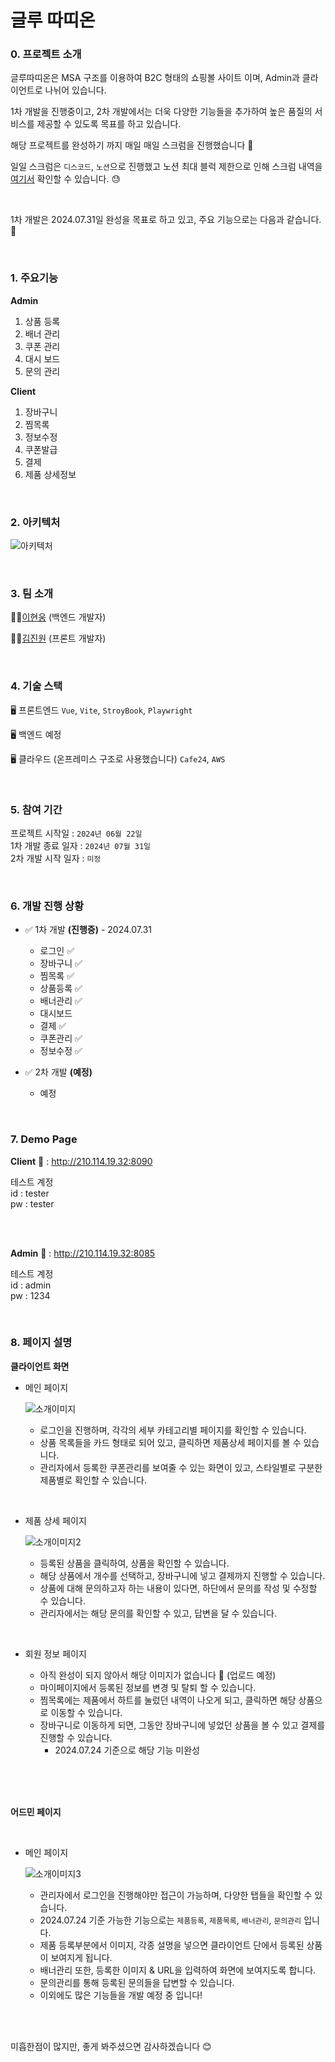 # 글루 따띠온

### 0. 프로젝트 소개


<p>글루따띠온은 MSA 구조를 이용하여 B2C 형태의 쇼핑볼 사이트 이며, Admin과 클라이언트로 나뉘어 있습니다. </p>

<p>1차 개발을 진행중이고, 2차 개발에서는 더욱 다양한 기능들을 추가하여 높은 품질의 서비스를 제공할 수 있도록 목표를 하고 있습니다.</p>

<p>해당 프로젝트를 완성하기 까지 매일 매일 스크럼을 진행했습니다 🥹</p>

일일 스크럼은 ```디스코드```, ```노션```으로 진행했고 노션 최대 블럭 제한으로 인해 스크럼 내역을 [여기서](https://trello.com/b/GN2mLBAR/%EC%87%BC%ED%95%91%EB%AA%B0-%ED%94%84%EB%A1%9C%EC%A0%9D%ED%8A%B8) 확인할 수 있습니다. 😓

<br/>

<p>1차 개발은 2024.07.31일 완성을 목표로 하고 있고, 주요 기능으로는 다음과 같습니다. 🌟</p>


<br/>

### 1. 주요기능
<b>Admin</b>
1. 상품 등록
2. 배너 관리
3. 쿠폰 관리
4. 대시 보드
5. 문의 관리


<b>Client</b>
1. 장바구니
2. 찜목록
3. 정보수정
4. 쿠폰발급
5. 결제
6. 제품 상세정보

<br/>


### 2. 아키텍처
![아키텍처](https://github.com/user-attachments/assets/5ace4ed0-6245-41b2-9109-3ffd538196a5)

<br/>

### 3. 팀 소개
👨‍💻[이현웅](https://github.com/woong7361) (백엔드 개발자)

👨‍💻[김진원](https://github.com/hdev1004) (프론트 개발자)   

<br/>

### 4. 기술 스택

🖥️ 프론트엔드 
```Vue```, ```Vite```, ```StroyBook```, ```Playwright```

🖥️ 백엔드
예정

🖥️ 클라우드 (온프레미스 구조로 사용했습니다)
```Cafe24```, ```AWS```

<br/>


### 5. 참여 기간

프로젝트 시작일 : ```2024년 06월 22일``` <br/>
1차 개발 종료 일자 : ```2024년 07월 31일``` <br/>
2차 개발 시작 일자 : ```미정``` <br/>


<br/>

### 6. 개발 진행 상황

- ✅ 1차 개발 **(진행중)** - 2024.07.31
  - 로그인 ✅
  - 장바구니 ✅
  - 찜목록 ✅
  - 상품등록 ✅
  - 배너관리 ✅
  - 대시보드
  - 결제 ✅
  - 쿠폰관리 ✅
  - 정보수정 ✅

- ✅ 2차 개발 **(예정)**
   - 예정  
 
<br/>

### 7. Demo Page

<b>Client</b>
🔗 : <a href="http://210.114.19.32:8090" target="_blank">http://210.114.19.32:8090</a>
<p>테스트 계정<br>id : tester<br>pw : tester</p>

<br/>
<br/>

<b>Admin</b>
🔗 : <a href="http://210.114.19.32:8085" target="_blank">http://210.114.19.32:8085</a>
<p>테스트 계정<br>id : admin<br>pw : 1234</p>

<br/>


### 8. 페이지 설명
<b>클라이언트 화면</b>

- 메인 페이지
  
   ![소개이미지](https://github.com/user-attachments/assets/70f02264-3915-4ad2-a87d-36f913afe6b8)
   - 로그인을 진행하며, 각각의 세부 카테고리별 페이지를 확인할 수 있습니다.
   - 상품 목록들을 카드 형태로 되어 있고, 클릭하면 제품상세 페이지를 볼 수 있습니다.
   - 관리자에서 등록한 쿠폰관리를 보여줄 수 있는 화면이 있고, 스타일별로 구분한 제품별로 확인할 수 있습니다.
 
<br/>

- 제품 상세 페이지
  
   ![소개이미지2](https://github.com/user-attachments/assets/d3d6fbc5-eee7-4590-8eae-e645f2bdd017)
   - 등록된 상품을 클릭하여, 상품을 확인할 수 있습니다.
   - 해당 상품에서 개수를 선택하고, 장바구니에 넣고 결제까지 진행할 수 있습니다.
   - 상품에 대해 문의하고자 하는 내용이 있다면, 하단에서 문의를 작성 및 수정할 수 있습니다.
   - 관리자에서는 해당 문의를 확인할 수 있고, 답변을 달 수 있습니다.


<br/>

- 회원 정보 페이지
  
   - 아직 완성이 되지 않아서 해당 이미지가 없습니다 🥹 (업로드 예정)
   - 마이페이지에서 등록된 정보를 변경 및 탈퇴 할 수 있습니다.
   - 찜목록에는 제품에서 하트를 눌렀던 내역이 나오게 되고, 클릭하면 해당 상품으로 이동할 수 있습니다.
   - 장바구니로 이동하게 되면, 그동안 장바구니에 넣었던 상품을 볼 수 있고 결제를 진행할 수 있습니다.
      - 2024.07.24 기준으로 해당 기능 미완성

<br/>
<br/>
<br/>

<b>어드민 페이지</b>

<br/>

- 메인 페이지
  
   ![소개이미지3](https://github.com/user-attachments/assets/1dd58ef6-e1e7-45cf-bb5e-4cfbc19330da)
   - 관리자에서 로그인을 진행해야만 접근이 가능하며, 다양한 탭들을 확인할 수 있습니다.
   - 2024.07.24 기준 가능한 기능으로는 `제품등록`, `제품목록`, `배너관리`, `문의관리` 입니다.
   - 제품 등록부분에서 이미지, 각종 설명을 넣으면 클라이언트 단에서 등록된 상품이 보여지게 됩니다.
   - 배너관리 또한, 등록한 이미지 & URL을 입력하여 화면에 보여지도록 합니다.
   - 문의관리를 통해 등록된 문의들을 답변할 수 있습니다.
   - 이외에도 많은 기능들을 개발 예정 중 입니다!

<br/>
<br/>

<p>미흡한점이 많지만, 좋게 봐주셨으면 감사하겠습니다 😊</p>
